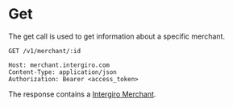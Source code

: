 # Get

The get call is used to get information about a specific merchant.

``` {1}
GET /v1/merchant/:id

Host: merchant.intergiro.com
Content-Type: application/json
Authorization: Bearer <access_token>
```

The response contains a [Intergiro Merchant](./reference#merchant).